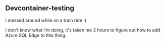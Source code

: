 ## Devcontainer-testing

I messed around while on a train ride :)

I don't know what I'm doing, it's taken me 2 hours to figure out how to add Azure SQL Edge to this thing.
